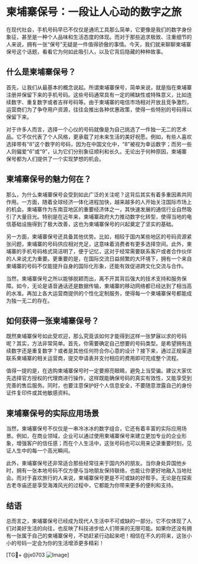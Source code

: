 # 柬埔寨保号：一段让人心动的数字之旅

在现代社会，手机号码早已不仅仅是通讯工具那么简单，它更像是我们的数字身份象征，甚至是一种个人品味和生活态度的体现。而对于那些追求极致、注重细节的人来说，拥有一张“保号”无疑是一件值得骄傲的事情。今天，我们就来聊聊柬埔寨保号这个话题，看看它为何如此吸引人，以及它背后隐藏的种种故事。

## 什么是柬埔寨保号？

首先，让我们从最基本的概念说起。所谓柬埔寨保号，简单来说，就是指在柬埔寨注册并保留下来的手机号码。这些号码通常具有一定的稀缺性或特殊意义，比如连续数字、重复数字或者吉祥号码等。由于柬埔寨的电信市场相对开放且竞争激烈，运营商们为了争夺用户资源，往往会推出各种优惠政策，使得一些特别的号码得以保留下来。

对于许多人而言，选择一个心仪的号码就像是为自己挑选了一件独一无二的艺术品。它不仅代表了个人风格，更承载了对未来生活的美好祝愿。例如，有些人喜欢选择带有“8”这个数字的号码，因为在中国文化中，“8”被视为幸运数字；而另一些人则偏爱“6”或“9”，认为它们分别象征顺利和长久。无论出于何种原因，柬埔寨保号都为人们提供了一个实现梦想的机会。

## 柬埔寨保号的魅力何在？

那么，为什么柬埔寨保号会受到如此广泛的关注呢？这背后其实有着多重因素共同作用。一方面，随着全球经济一体化进程加快，越来越多的人开始关注国际市场上的机会。柬埔寨作为东南亚地区的重要经济体之一，其快速发展的通信行业自然吸引了大量目光。特别是在近年来，柬埔寨政府大力推动数字化转型，使得当地的电信基础设施得到了极大改善，这也为柬埔寨保号的兴起奠定了坚实的基础。

另一方面，柬埔寨保号还具备其他优势。比如，相较于国内某些地区的号码资源紧张问题，柬埔寨的号码供应相对充足，这意味着消费者有更多选择空间。此外，柬埔寨的手机号码格式简洁明了，便于记忆，这对于经常需要联系客户或者合作伙伴的人来说尤为重要。更重要的是，在国际交流日益频繁的大环境下，拥有一个来自柬埔寨的号码不仅能提升自身的国际化形象，还能有效促进跨文化交流与合作。

当然，柬埔寨保号之所以能够脱颖而出，离不开其背后强大的技术支持和服务保障。如今，无论是语音通话还是数据传输，柬埔寨的移动网络都已经达到了相当高的水准。再加上各大运营商提供的个性化定制服务，使得每一个柬埔寨保号都能成为独一无二的存在。

## 如何获得一张柬埔寨保号？

既然柬埔寨保号如此受欢迎，那么究竟该如何才能得到这样一张梦寐以求的号码呢？其实，方法非常简单。首先，你需要确定自己想要的号码类型。是希望拥有连续数字还是重复数字？或者是其他任何符合你心意的设计？接下来，通过正规渠道联系柬埔寨的相关运营商，提交申请表并支付相应的费用即可完成整个流程。

值得一提的是，在选购柬埔寨保号时一定要擦亮眼睛，避免上当受骗。建议大家优先选择官方授权的代理商进行操作，这样既能确保号码的真实有效性，又能享受到完善的售后服务。同时，也要注意保护好个人信息安全，不要随意泄露自己的身份证件复印件或其他敏感资料。

## 柬埔寨保号的实际应用场景

当然，柬埔寨保号不仅仅是一串冷冰冰的数字组合，它还有着丰富的实际应用场景。例如，在商业领域，企业可以通过使用柬埔寨保号来建立更加专业的企业形象，增强客户的信任感；而在个人生活中，这张号码也可以用来记录重要时刻，见证人生中的每一个高光瞬间。

此外，柬埔寨保号还非常适合那些经常往来于国内外的朋友。当你身处异国他乡时，拥有一张本地号码不仅方便与当地朋友保持联络，也能让你更好地融入当地社会。而对于喜欢旅行的人来说，柬埔寨保号更是不可或缺的好帮手。无论是在探索古老寺庙还是享受海滩风光的过程中，它都能为你带来更多的便利和支持。

## 结语

总而言之，柬埔寨保号已经成为现代人生活中不可或缺的一部分。它不仅体现了人们对美好生活的向往，也反映了科技进步给人们带来的无限可能。如果你还没有拥有一张属于自己的柬埔寨保号，不妨赶紧行动起来吧！相信在不久的将来，这张小小的号码一定会为你的生活增添更多精彩！

[TG💪+ @jx0703 ![Image](https://github.com/user-attachments/assets/dbca1d08-cadb-493c-b0ec-ad6f7a83f270)]